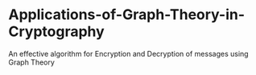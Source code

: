 # Applications-of-Graph-Theory-in-Cryptography
An effective algorithm for Encryption and Decryption of messages using Graph Theory
